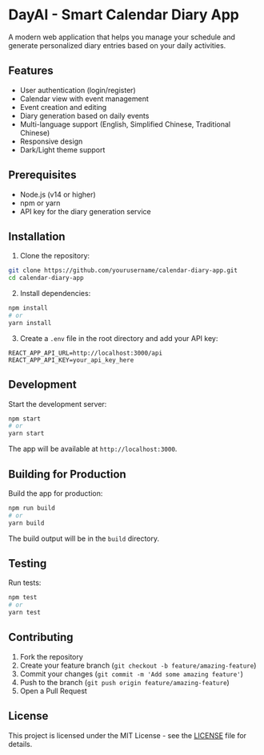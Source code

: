 # DayAI - Smart Calendar Diary App

A modern web application that helps you manage your schedule and generate personalized diary entries based on your daily activities.

## Features

- User authentication (login/register)
- Calendar view with event management
- Event creation and editing
- Diary generation based on daily events
- Multi-language support (English, Simplified Chinese, Traditional Chinese)
- Responsive design
- Dark/Light theme support

## Prerequisites

- Node.js (v14 or higher)
- npm or yarn
- API key for the diary generation service

## Installation

1. Clone the repository:
```bash
git clone https://github.com/yourusername/calendar-diary-app.git
cd calendar-diary-app
```

2. Install dependencies:
```bash
npm install
# or
yarn install
```

3. Create a `.env` file in the root directory and add your API key:
```
REACT_APP_API_URL=http://localhost:3000/api
REACT_APP_API_KEY=your_api_key_here
```

## Development

Start the development server:
```bash
npm start
# or
yarn start
```

The app will be available at `http://localhost:3000`.

## Building for Production

Build the app for production:
```bash
npm run build
# or
yarn build
```

The build output will be in the `build` directory.

## Testing

Run tests:
```bash
npm test
# or
yarn test
```

## Contributing

1. Fork the repository
2. Create your feature branch (`git checkout -b feature/amazing-feature`)
3. Commit your changes (`git commit -m 'Add some amazing feature'`)
4. Push to the branch (`git push origin feature/amazing-feature`)
5. Open a Pull Request

## License

This project is licensed under the MIT License - see the [LICENSE](LICENSE) file for details.
